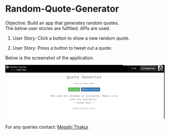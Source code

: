 # Random-Quote-Generator

Objective: Build an app that generates random quotes.</br >
The below user stories are fulfilled. APIs are used.</br >

1. User Story: Click a button to show a new random quote.</br >

2. User Story: Press a button to tweet out a quote.</br >

Below is the screenshot of the application.</br >

![My picture](https://github.com/megshithakur1/Random-Quote-Generator/blob/master/Screenshots/2.png)

For any queries contact: [Megshi Thakur](https://www.linkedin.com/in/megshithakur/) 
